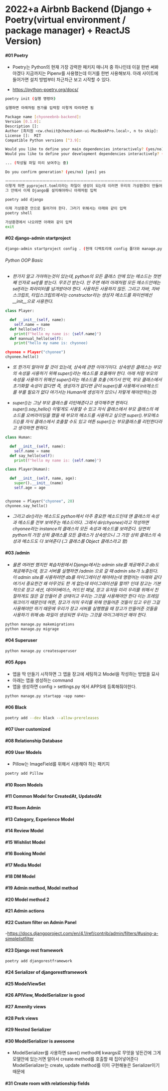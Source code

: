 # 2022+a Airbnb Backend (Django + Poetry(virtual environment / package manager) + ReactJS Version)

#### #01 Poetry

- Poetry는 Python의 현재 가장 강력한 패키지 매니저 중 하나인데 이걸 한번 써봐야겠다 지금까지는 Pipenv를 사용했는데
  이거를 한번 사용해보자. 아래 사이트에 들어가면 설치 방법부터 차근차근 보고 시작할 수 있다.

- https://python-poetry.org/docs/

```bash
poetry init (실행 명령어)

실행하면 아래처럼 뭔가를 입력함 이렇게 따라하면 됨

Package name [chyoneebnb-backend]:
Version [0.1.0]:
Description []:
Author [최치원 <cw.choiit@choechiwon-ui-MacBookPro.local>, n to skip]:
License []:  MIT
Compatible Python versions [^3.9]:

Would you like to define your main dependencies interactively? (yes/no) [yes] no
Would you like to define your development dependencies interactively? (yes/no) [yes] no

... (작성될 파일 미리 보여주는 중)

Do you confirm generation? (yes/no) [yes] yes

ㅡㅡㅡㅡㅡㅡㅡㅡㅡㅡㅡㅡㅡㅡㅡㅡㅡㅡㅡㅡㅡㅡㅡㅡㅡㅡㅡㅡㅡㅡㅡㅡㅡㅡㅡㅡㅡㅡㅡㅡㅡㅡㅡㅡㅡㅡㅡㅡㅡㅡㅡㅡㅡㅡㅡㅡㅡㅡㅡㅡㅡㅡㅡㅡㅡㅡㅡㅡㅡㅡㅡㅡㅡㅡㅡㅡㅡㅡㅡ
이렇게 하면 pyproject.toml이라는 파일이 생성이 되는데 이러면 우리의 가상환경이 만들어진것
그 안에서 이제 Django를 설치해야하니 아래처럼 입력

poetry add django

이제 가상환경 안으로 들어가야 한다. 그러기 위해서는 아래와 같이 입력
poetry shell

가상환경에서 나오려면 아래와 같이 입력
exit
```

#### #02 django-admin startproject

```bash
django-admin startproject config . (현재 디렉토리에 config 폴더와 manage.py 파일을 생성)
```

###### Python OOP Basic

- _한가지 알고 가야하는것이 있는데, python의 모든 클래스 안에 있는 메소드는 첫번째 인자로 self를 받는다. 무조건 받는다. 안 주면 에러
  아래처럼 모든 메소드안에는 self라는 파라미터를 넘겨받아야 한다. 사용하든 사용하지 않든. 그리고 자바, 자바스크립트, 타입스크립트에서는 constructor라는 생성자 메소드를 파이썬에선 \_\_init\_\_으로 사용한다._

```python
class Player:

  def __init__(self, name):
    self.name = name
  def hello(self):
    print(f"hello my name is: {self.name}")
  def mannual_hello(self):
    print("hello my name is: chyonee)

chyonee = Player("chyonee")
chyonee.hello()
```

- _또 한가지 알아야 할 것이 있는데, 상속에 관한 이야기이다. 상속받은 클래스는 부모의 속성을 사용하기 위해 super()라는 메소드를 호출해야 한다.
  아래 처럼 부모의 속성을 사용하기 위해선 super()라는 메소드를 호출 (여기서 만약, 부모 클래스에서 초기화할 속성이 없다면 즉, 생성자가 없다면 굳이 super()를 사용해서 init메소드를 부를 필요가 없다 여기서는 Human에 생성자가 있으니 저렇게 해야만하는것)_

- _super()는 그냥 부모 클래스를 리턴해준다고 생각해주면 편하다. super().say_hello() 이렇게도 사용할 수 있고 자식 클래스에서 부모 클래스의 메소드를 오버라이딩을 했을 때 부모의 메소드를 사용하고 싶으면 super().부모메소드()를 자식 클래스에서 호출할 수도 있고 여튼 super()는 부모클래스를 리턴한다라고 생각하면 편하다._

```python
class Human:

  def __init__(self, name):
    self.name = name
  def say_hello(self):
    print(f"hello my name is: {self.name}")

class Player(Human):

  def __init__(self, name, age):
    super().__init__(name)
    self.age = age


chyonee = Player("chyonee", 28)
chyonee.say_hello()
```

- _그리고 dir()라는 메소드도 python에서 아주 중요한 메소드인데 얜 클래스의 속성과 메소드를 전부 보여주는 메소드이다. 그래서 dir(chyonee)라고 작성하면 chyonee라는 instance의 클래스의 모든 속성과 메소드를 보여준다. 당연히 python의 가장 상위 클래스를 모든 클래스가 상속받으니 그 가장 상위 클래스의 속성과 메소드도 다 보여준다 (그 클래스를 Object 클래스라고 함)_

#### #03 /admin

- _물론 여러번 했지만 복습차원에서 Django에서는 admin site를 제공해주고 db도 제공해주는데, 장고 서버를 실행하면 /admin 으로 갈 때 admin site가 노출된다.
  이 admin site를 사용하려면 db를 마이그레이션 해야하는데 명령어는 아래와 같다 여기서 중요한건 왜 아무것도 한 게 없는데 마이그레이션을 할까? 인데 장고는 기본적으로
  장고 세션, 데이터베이스, 어드민 패널, 장고 유저등 미리 우리를 위해서 친절하게도 많은 걸 만들어 준 상태이고 우리는 그것을 사용해야만 한다 이는 프레임워크이기 때문인데 여튼,
  장고가 이미 우리를 위해 만들어준 것들이 있고 우린 그걸 사용해야만 하기 때문에 우리가 장고 서버를 실행했을 때 장고가 만들어준 것들을 사용하기 위해 db 파일이 생성되면 우리는 그것을 마이그레이션 해야 한다._

```bash
python manage.py makemigrations
python manage.py migrage
```

#### #04 Superuser

```bash
python manage.py createsuperuser
```

#### #05 Apps

- 앱을 딱 만들기 시작하면 그 앱을 장고에 세팅하고 Model을 작성하는 방법을 묘사
- 아래는 앱을 생성하는 command
- 앱을 생성하면 config > settings.py 에서 APPS에 등록해줘야한다.

```bash
python manage.py startapp <app name>
```

#### #06 Black

```bash
poetry add --dev black --allow-prereleases
```

#### #07 User customized

#### #08 Relationship Database

#### #09 User Models

- Pillow는 ImageField를 위해서 사용해야 하는 패키지

```bash
poetry add Pillow
```

#### #10 Room Models

#### #11 Common Model for CreatedAt, UpdatedAt

#### #12 Room Admin

#### #13 Category, Experience Model

#### #14 Review Model

#### #15 Wishlist Model

#### #16 Booking Model

#### #17 Media Model

#### #18 DM Model

#### #19 Admin method, Model method

#### #20 Model method 2

#### #21 Admin actions

#### #22 Custom filter on Admin Panel

-https://docs.djangoproject.com/en/4.1/ref/contrib/admin/filters/#using-a-simplelistfilter

#### #23 Django rest framework

```bash
poetry add djangorestframework
```

#### #24 Serializer of djangorestframework

#### #25 ModelViewSet

#### #26 APIView, ModelSerializer is good

#### #27 Amenity views

#### #28 Perk views

#### #29 Nested Serializer

#### #30 ModelSerializer is awesome

- ModelSerializer를 사용하면 save() method에 kwargs로 무엇을 넣든간에 그게
  모델안에 있는거면 알아서 create method를 호출할 때 집어넣어준다 ModelSerializer는 create, update method를 이미 구현해놓은 Serializer이기 때문에

#### #31 Create room with relationship fields
